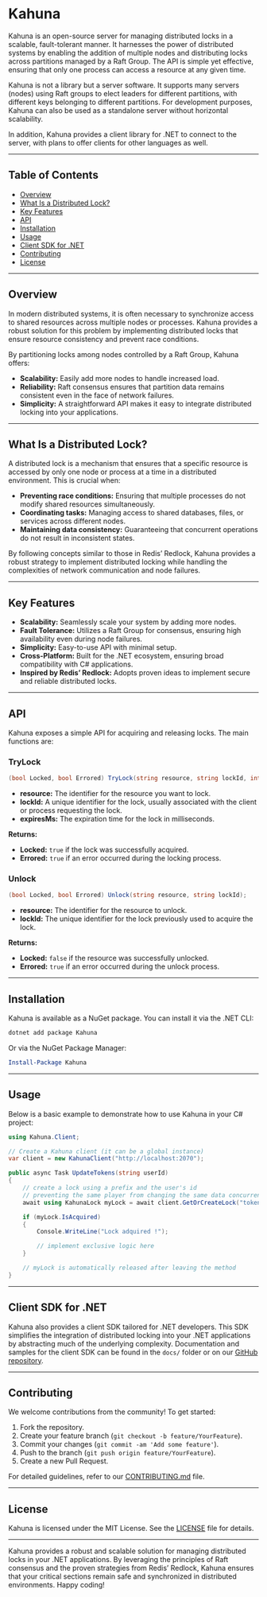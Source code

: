 # Kahuna

Kahuna is an open-source server for managing distributed locks in a scalable, fault-tolerant manner. It harnesses the power of distributed systems by enabling the addition of multiple nodes and distributing locks across partitions managed by a Raft Group. The API is simple yet effective, ensuring that only one process can access a resource at any given time.

Kahuna is not a library but a server software. It supports many servers (nodes) using Raft groups to elect leaders for different partitions, with different keys belonging to different partitions. For development purposes, Kahuna can also be used as a standalone server without horizontal scalability.

In addition, Kahuna provides a client library for .NET to connect to the server, with plans to offer clients for other languages as well.

---

## Table of Contents

- [Overview](#overview)
- [What Is a Distributed Lock?](#what-is-a-distributed-lock)
- [Key Features](#key-features)
- [API](#api)
- [Installation](#installation)
- [Usage](#usage)
- [Client SDK for .NET](#client-sdk-for-net)
- [Contributing](#contributing)
- [License](#license)

---

## Overview

In modern distributed systems, it is often necessary to synchronize access to shared resources across multiple nodes or processes. Kahuna provides a robust solution for this problem by implementing distributed locks that ensure resource consistency and prevent race conditions.

By partitioning locks among nodes controlled by a Raft Group, Kahuna offers:
- **Scalability:** Easily add more nodes to handle increased load.
- **Reliability:** Raft consensus ensures that partition data remains consistent even in the face of network failures.
- **Simplicity:** A straightforward API makes it easy to integrate distributed locking into your applications.

---

## What Is a Distributed Lock?

A distributed lock is a mechanism that ensures that a specific resource is accessed by only one node or process at a time in a distributed environment. This is crucial when:
- **Preventing race conditions:** Ensuring that multiple processes do not modify shared resources simultaneously.
- **Coordinating tasks:** Managing access to shared databases, files, or services across different nodes.
- **Maintaining data consistency:** Guaranteeing that concurrent operations do not result in inconsistent states.

By following concepts similar to those in Redis’ Redlock, Kahuna provides a robust strategy to implement distributed locking while handling the complexities of network communication and node failures.

---

## Key Features

- **Scalability:** Seamlessly scale your system by adding more nodes.
- **Fault Tolerance:** Utilizes a Raft Group for consensus, ensuring high availability even during node failures.
- **Simplicity:** Easy-to-use API with minimal setup.
- **Cross-Platform:** Built for the .NET ecosystem, ensuring broad compatibility with C# applications.
- **Inspired by Redis’ Redlock:** Adopts proven ideas to implement secure and reliable distributed locks.

---

## API

Kahuna exposes a simple API for acquiring and releasing locks. The main functions are:

### TryLock

```csharp
(bool Locked, bool Errored) TryLock(string resource, string lockId, int expiresMs);
```

- **resource:** The identifier for the resource you want to lock.
- **lockId:** A unique identifier for the lock, usually associated with the client or process requesting the lock.
- **expiresMs:** The expiration time for the lock in milliseconds.

**Returns:**
- **Locked:** `true` if the lock was successfully acquired.
- **Errored:** `true` if an error occurred during the locking process.

### Unlock

```csharp
(bool Locked, bool Errored) Unlock(string resource, string lockId);
```

- **resource:** The identifier for the resource to unlock.
- **lockId:** The unique identifier for the lock previously used to acquire the lock.

**Returns:**
- **Locked:** `false` if the resource was successfully unlocked.
- **Errored:** `true` if an error occurred during the unlock process.

---

## Installation

Kahuna is available as a NuGet package. You can install it via the .NET CLI:

```bash
dotnet add package Kahuna
```

Or via the NuGet Package Manager:

```powershell
Install-Package Kahuna
```

---

## Usage

Below is a basic example to demonstrate how to use Kahuna in your C# project:

```csharp
using Kahuna.Client;

// Create a Kahuna client (it can be a global instance)
var client = new KahunaClient("http://localhost:2070");

public async Task UpdateTokens(string userId)
{
    // create a lock using a prefix and the user's id
    // preventing the same player from changing the same data concurrently
    await using KahunaLock myLock = await client.GetOrCreateLock("tokens-" + userId, TimeSpan.FromSeconds(5));

    if (myLock.IsAcquired)
    {
        Console.WriteLine("Lock adquired !");

        // implement exclusive logic here
    }

    // myLock is automatically released after leaving the method
}
```

---

## Client SDK for .NET

Kahuna also provides a client SDK tailored for .NET developers. This SDK simplifies the integration of distributed locking into your .NET applications by abstracting much of the underlying complexity. Documentation and samples for the client SDK can be found in the `docs/` folder or on our [GitHub repository](https://github.com/andresgutierrez/kahuna).

---

## Contributing

We welcome contributions from the community! To get started:
1. Fork the repository.
2. Create your feature branch (`git checkout -b feature/YourFeature`).
3. Commit your changes (`git commit -am 'Add some feature'`).
4. Push to the branch (`git push origin feature/YourFeature`).
5. Create a new Pull Request.

For detailed guidelines, refer to our [CONTRIBUTING.md](CONTRIBUTING.md) file.

---

## License

Kahuna is licensed under the MIT License. See the [LICENSE](LICENSE) file for details.

---

Kahuna provides a robust and scalable solution for managing distributed locks in your .NET applications. By leveraging the principles of Raft consensus and the proven strategies from Redis’ Redlock, Kahuna ensures that your critical sections remain safe and synchronized in distributed environments. Happy coding!